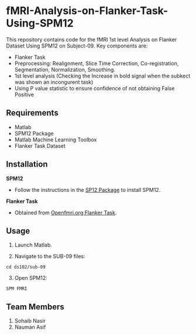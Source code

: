 # fMRI-Analysis-on-Flanker-Task-Using-SPM12

This repository contains code for the fMRI 1st level Analysis on Flanker Dataset Using SPM12 on Subject-09. Key components are:

- Flanker Task
- Preprocessing: Realignment, Slice Time Correction, Co-registration, Segmentation, Normalization, Smoothing.
- 1st level analysis (Checking the Increase in bold signal when the subkect was shown an incongurent task)
- Using P value statistic to ensure confidence of not obtaining False Positive

## Requirements

- Matlab
- SPM12 Package
- Matlab Machine Learning Toolbox
- Flanker Task Dataset

## Installation

 **SPM12**
   - Follow the instructions in the [SP12 Package](https://www.fil.ion.ucl.ac.uk/spm/software/download/) to install SPM12.

  **Flanker Task**
  - Obtained from [Openfmri.org Flanker Task](https://openfmri.org/s3-browser/?prefix=ds000001/ds000001_R1.0.0).

## Usage

1. Launch Matlab.
  
2. Navigate to the SUB-09 files:
```
cd ds102/sub-09
```
3. Open SPM12:
```
SPM FMRI
```

## Team Members
1. Sohaib Nasir
2. Nauman Asif

